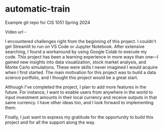 # automatic-train
Example git repo for CIS 1051 Spring 2024

Video url - 

I encountered challenges right from the beginning of this project. I couldn't get Streamlit to run on VS Code or Jupyter Notebook. After extensive searching, I found a workaround by using Google Colab to execute my code. This project has been a learning experience in more ways than one—I gained new insights into data visualization, stock market analysis, and Monte Carlo simulations. These were skills I never imagined I would acquire when I first started. The main motivation for this project was to build a data science portfolio, and I thought this project would be a great start.

Although I've completed the project, I plan to add more features in the future. For instance, I want to enable users from anywhere in the world to input investment amounts in their local currency and receive outputs in that same currency. I have other ideas too, and I look forward to implementing them.

Finally, I just want to express my gratitude for the opportunity to build this project and for all the support along the way.
